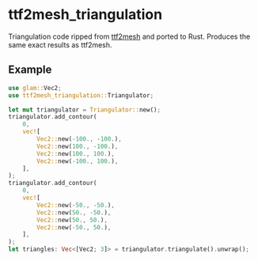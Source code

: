 # ttf2mesh_triangulation

Triangulation code ripped from [ttf2mesh](https://github.com/fetisov/ttf2mesh) and ported to Rust. Produces the same exact results as ttf2mesh.

## Example

```rust
use glam::Vec2;
use ttf2mesh_triangulation::Triangulator;

let mut triangulator = Triangulator::new();
triangulator.add_contour(
    0,
    vec![
        Vec2::new(-100., -100.),
        Vec2::new(100., -100.),
        Vec2::new(100., 100.),
        Vec2::new(-100., 100.),
    ],
);
triangulator.add_contour(
    0,
    vec![
        Vec2::new(-50., -50.),
        Vec2::new(50., -50.),
        Vec2::new(50., 50.),
        Vec2::new(-50., 50.),
    ],
);
let triangles: Vec<[Vec2; 3]> = triangulator.triangulate().unwrap();
```
